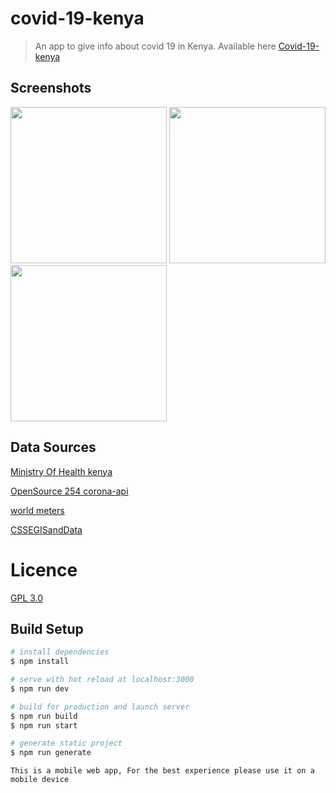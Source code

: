 # covid-19-kenya

> An app to give info about covid 19 in Kenya.
> Available here [Covid-19-kenya](https://covid19kenya.ml)

## Screenshots
<img src="https://raw.githubusercontent.com/Opensource-254/covid-19-web/master/assets/screenshots/screenshot01.png" width="250"/> <img
 src="https://raw.githubusercontent.com/Opensource-254/covid-19-web/master/assets/screenshots/screenshot02.png" width="250"/> <img
 src="https://raw.githubusercontent.com/Opensource-254/covid-19-web/master/assets/screenshots/screenshot03.png" width="250"/>




## Data Sources
[Ministry Of Health kenya  ](http://www.health.go.ke/)

[OpenSource 254 corona-api  ](https://github.com/Opensource-254/corona-api)

[world meters  ](https://https://www.worldometers.info/coronavirus/)

[CSSEGISandData  ](https://github.com/CSSEGISandData/COVID-19/tree/master/csse_covid_19_data)

# Licence
[GPL 3.0](../master/LICENSE)


## Build Setup

```bash
# install dependencies
$ npm install

# serve with hot reload at localhost:3000
$ npm run dev

# build for production and launch server
$ npm run build
$ npm run start

# generate static project
$ npm run generate
```

`This is a mobile web app, For the best experience please use it on a mobile device`
